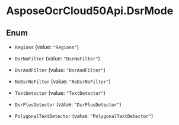 # AsposeOcrCloud50Api.DsrMode

## Enum


* `Regions` (value: `"Regions"`)

* `DsrNoFilter` (value: `"DsrNoFilter"`)

* `DsrAndFilter` (value: `"DsrAndFilter"`)

* `NoDsrNoFilter` (value: `"NoDsrNoFilter"`)

* `TextDetector` (value: `"TextDetector"`)

* `DsrPlusDetector` (value: `"DsrPlusDetector"`)

* `PolygonalTextDetector` (value: `"PolygonalTextDetector"`)


